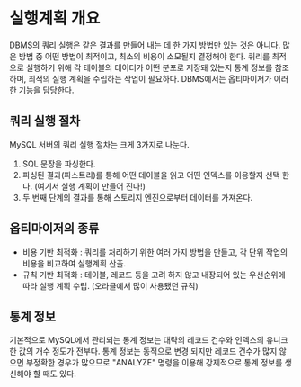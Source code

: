 # 실행계획 개요

DBMS의 쿼리 실행은 같은 결과를 만들어 내는 데 한 가지 방법만 있는 것은 아니다. 많은 방법 중 어떤 방법이 최적이고, 최소의 비용이 소모될지 결정해야 한다. 쿼리를 최적으로 실행하기 위해 각 테이블의 데이터가 어떤 분포로 저장돼 있는지 통계 정보를 참조하며, 최적의 실행 계획을 수립하는 작업이 필요하다. DBMS에서는 옵티마이저가 이러한 기능을 담당한다.

## 쿼리 실행 절차
MySQL 서버의 쿼리 실행 절차는 크게 3가지로 나눈다.
1. SQL 문장을 파싱한다.
2. 파싱된 결과(파스트리)를 통해 어떤 테이블을 읽고 어떤 인덱스를 이용할지 선택 한다. (여기서 실행 계획이 만들어 진다!)
3. 두 번째 단계의 결과를 통해 스토리지 엔진으로부터 데이터를 가져온다.

## 옵티마이저의 종류
- 비용 기반 최적화 : 쿼리를 처리하기 위한 여러 가지 방법을 만들고, 각 단위 작업의 비용을 비교하여 실행계획 산출.
- 규칙 기반 최적화 : 테이블, 레코드 등을 고려 하지 않고 내장되어 있는 우선순위에 따라 실행 계획 수립. (오라클에서 많이 사용됐던 규칙)

## 통계 정보
기본적으로 MySQL에서 관리되는 통계 정보는 대략의 레코드 건수와 인덱스의 유니크한 값의 개수 정도가 전부다. 통계 정보는 동적으로 변경 되지만 레코드 건수가 많지 않으면 부정확한 경우가 많으므로 "ANALYZE" 명령을 이용해 강제적으로 통계 정보를 생신해야 할 때도 있다.
